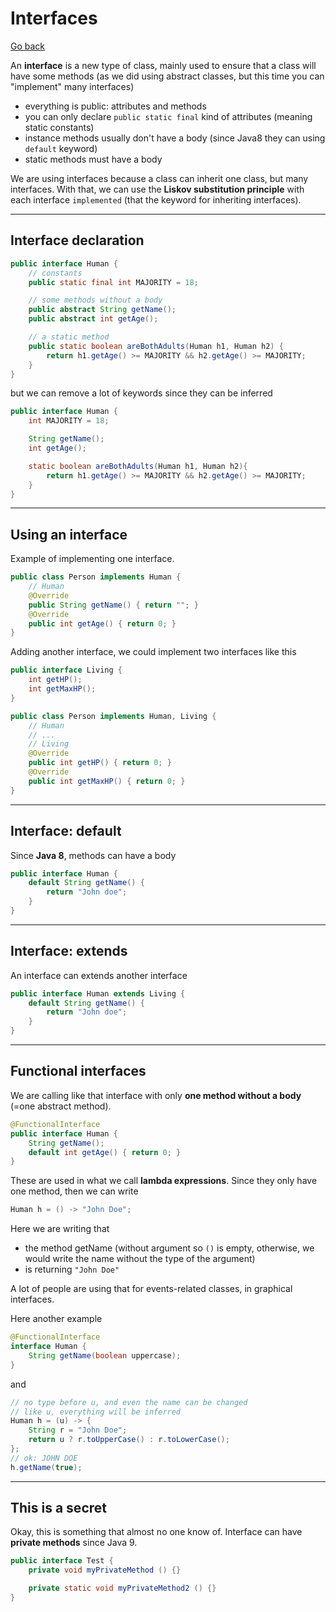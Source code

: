 # Interfaces

[Go back](../index.md#beginner)

An **interface** is a new type of class, mainly used to ensure that a class will have some methods (as we did using abstract classes, but this time you can "implement" many interfaces)

* everything is public: attributes and methods
* you can only declare `public static final` kind of attributes (meaning static constants)
* instance methods usually don't have a body (since Java8 they can using `default` keyword)
* static methods must have a body

We are using interfaces because a class can inherit one class, but many interfaces. With that, we can use the **Liskov substitution principle** with each interface `implemented` (that the keyword for inheriting interfaces).

<hr class="sr">

## Interface declaration

```java
public interface Human {
    // constants
    public static final int MAJORITY = 18;

    // some methods without a body
    public abstract String getName();
    public abstract int getAge();

    // a static method
    public static boolean areBothAdults(Human h1, Human h2) {
        return h1.getAge() >= MAJORITY && h2.getAge() >= MAJORITY;
    }
}
```

but we can remove a lot of keywords since they can be inferred

```java
public interface Human {
    int MAJORITY = 18;

    String getName();
    int getAge();

    static boolean areBothAdults(Human h1, Human h2){
        return h1.getAge() >= MAJORITY && h2.getAge() >= MAJORITY;
    }
}
```

<hr class="sl">

## Using an interface

Example of implementing one interface.

```java
public class Person implements Human {
    // Human
    @Override
    public String getName() { return ""; }
    @Override
    public int getAge() { return 0; }
}
```

Adding another interface, we could implement two interfaces like this

```java
public interface Living {
    int getHP();
    int getMaxHP();
}
```

```java
public class Person implements Human, Living {
    // Human
    // ...
    // Living
    @Override
    public int getHP() { return 0; }
    @Override
    public int getMaxHP() { return 0; }
}
```

<hr class="sr">

## Interface: default

Since **Java 8**, methods can have a body

```java
public interface Human {
    default String getName() {
        return "John doe";
    }
}
```

<hr class="sl">

## Interface: extends

An interface can extends another interface

```java
public interface Human extends Living {
    default String getName() {
        return "John doe";
    }
}
```

<hr class="sr">

## Functional interfaces

We are calling like that interface with only **one method without a body** (=one abstract method).

```java
@FunctionalInterface
public interface Human {
    String getName();
    default int getAge() { return 0; }
}
```

These are used in what we call **lambda expressions**. Since they only have one method, then we can write

```java
Human h = () -> "John Doe";
```

Here we are writing that

* the method getName (without argument so `()` is empty, otherwise, we would write the name without the type of the argument)
* is returning `"John Doe"`

A lot of people are using that for events-related classes, in graphical interfaces.

Here another example

```java
@FunctionalInterface
interface Human {
    String getName(boolean uppercase);
}
```

and 

```java
// no type before u, and even the name can be changed
// like u, everything will be inferred
Human h = (u) -> {
    String r = "John Doe";
    return u ? r.toUpperCase() : r.toLowerCase();
};
// ok: JOHN DOE
h.getName(true);
```

<hr class="sl">

## This is a secret

Okay, this is something that almost no one know of. Interface can have **private methods** since Java 9.

```java
public interface Test {
    private void myPrivateMethod () {}

    private static void myPrivateMethod2 () {}
}
```